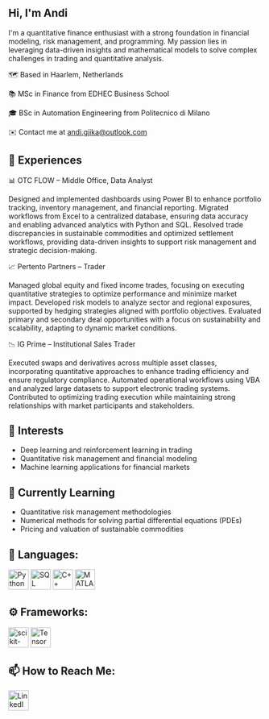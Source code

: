 Hi, I'm Andi
---

I'm a quantitative finance enthusiast with a strong foundation in financial modeling, risk management, and programming. My passion lies in leveraging data-driven insights and mathematical models to solve complex challenges in trading and quantitative analysis.

🗺️ Based in Haarlem, Netherlands

📚 MSc in Finance from EDHEC Business School

🎓 BSc in Automation Engineering from Politecnico di Milano

✉️ Contact me at andi.gjika@outlook.com

📄 Experiences
---


📊 OTC FLOW – Middle Office, Data Analyst

Designed and implemented dashboards using Power BI to enhance portfolio tracking, inventory management, and financial reporting. Migrated workflows from Excel to a centralized database, ensuring data accuracy and enabling advanced analytics with Python and SQL. Resolved trade discrepancies in sustainable commodities and optimized settlement workflows, providing data-driven insights to support risk management and strategic decision-making.

📈 Pertento Partners – Trader

Managed global equity and fixed income trades, focusing on executing quantitative strategies to optimize performance and minimize market impact. Developed risk models to analyze sector and regional exposures, supported by hedging strategies aligned with portfolio objectives. Evaluated primary and secondary deal opportunities with a focus on sustainability and scalability, adapting to dynamic market conditions.

📉 IG Prime – Institutional Sales Trader

Executed swaps and derivatives across multiple asset classes, incorporating quantitative approaches to enhance trading efficiency and ensure regulatory compliance. Automated operational workflows using VBA and analyzed large datasets to support electronic trading systems. Contributed to optimizing trading execution while maintaining strong relationships with market participants and stakeholders.


👀 **Interests**
---

- Deep learning and reinforcement learning in trading
- Quantitative risk management and financial modeling
- Machine learning applications for financial markets

🌱 **Currently Learning**
---

- Quantitative risk management methodologies
- Numerical methods for solving partial differential equations (PDEs)
- Pricing and valuation of sustainable commodities


🔨 **Languages**:
---

<p>
  <a href="https://www.python.org/"><img src="https://cdn.jsdelivr.net/gh/devicons/devicon/icons/python/python-original.svg" width="40" height="40" alt="Python" /></a>
  <a href="https://www.sql.org/"><img src="https://cdn.jsdelivr.net/gh/devicons/devicon/icons/mysql/mysql-original.svg" width="40" height="40" alt="SQL" /></a>
  <a href="https://en.wikipedia.org/wiki/C%2B%2B"><img src="https://cdn.jsdelivr.net/gh/devicons/devicon/icons/cplusplus/cplusplus-original.svg" width="40" height="40" alt="C++" /></a>
  <a href="https://www.mathworks.com/products/matlab.html"><img src="https://cdn.jsdelivr.net/gh/devicons/devicon/icons/matlab/matlab-original.svg" width="40" height="40" alt="MATLAB" /></a>
</p>


⚙️ **Frameworks**:
---

<p>
  <a href="https://scikit-learn.org/"><img src="https://cdn.jsdelivr.net/gh/devicons/devicon/icons/scikitlearn/scikitlearn-original.svg" width="40" height="40" alt="scikit-learn" /></a>
  <a href="https://www.tensorflow.org/"><img src="https://cdn.jsdelivr.net/gh/devicons/devicon/icons/tensorflow/tensorflow-original.svg" width="40" height="40" alt="TensorFlow" /></a>
</p>


📫 **How to Reach Me**:
---

<p>
  <a href="https://www.linkedin.com/in/andi-gjika-887538b8/"><img src="https://cdn.jsdelivr.net/gh/devicons/devicon/icons/linkedin/linkedin-original.svg" width="40" height="40" alt="LinkedIn" /></a>
</p>
